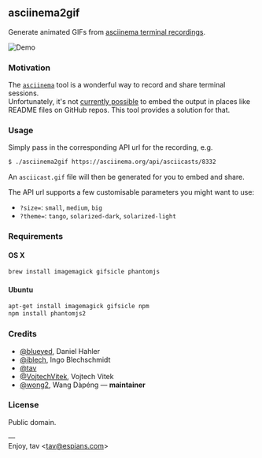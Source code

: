 ## asciinema2gif

Generate animated GIFs from [asciinema terminal recordings].

![Demo](http://tav.espians.com/asciinema/demo.gif)

### Motivation

The [`asciinema`] tool is a wonderful way to record and share terminal sessions.  
Unfortunately, it's not [currently possible] to embed the output in places like  
README files on GitHub repos. This tool provides a solution for that.

### Usage

Simply pass in the corresponding API url for the recording, e.g.

```bash
$ ./asciinema2gif https://asciinema.org/api/asciicasts/8332
```

An `asciicast.gif` file will then be generated for you to embed and share.

The API url supports a few customisable parameters you might want to use:

* `?size=`: `small`, `medium`, `big`
* `?theme=`: `tango`, `solarized-dark`, `solarized-light`

### Requirements

#### OS X

```bash
brew install imagemagick gifsicle phantomjs
```

#### Ubuntu

```bash
apt-get install imagemagick gifsicle npm
npm install phantomjs2
```

### Credits

* [@blueyed], Daniel Hahler
* [@iblech], Ingo Blechschmidt
* [@tav]
* [@VojtechVitek], Vojtech Vitek
* [@wong2], Wang Dàpéng — **maintainer**

### License

Public domain.

—  
Enjoy, tav <<tav@espians.com>>


[`asciinema`]: https://asciinema.org/
[asciinema terminal recordings]: https://asciinema.org/
[currently possible]: https://github.com/asciinema/asciinema.org/issues/152

[@blueyed]: https://github.com/blueyed
[@iblech]: https://github.com/iblech
[@tav]: https://github.com/tav
[@VojtechVitek]: https://github.com/VojtechVitek
[@wong2]: https://github.com/wong2

